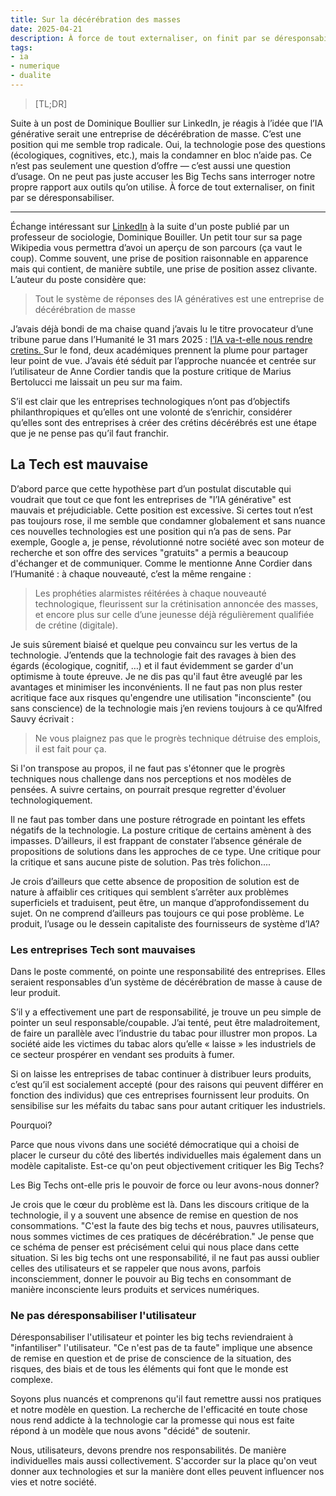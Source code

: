 ```yaml
---
title: Sur la décérébration des masses
date: 2025-04-21  
description: À force de tout externaliser, on finit par se déresponsabiliser.
tags: 
- ia
- numerique
- dualite
---
```


> [TL;DR]

Suite à un post de Dominique Boullier sur LinkedIn, je réagis à l’idée que l’IA générative serait une entreprise de décérébration de masse. C’est une position qui me semble trop radicale. Oui, la technologie pose des questions (écologiques, cognitives, etc.), mais la condamner en bloc n’aide pas. Ce n’est pas seulement une question d’offre — c’est aussi une question d’usage. On ne peut pas juste accuser les Big Techs sans interroger notre propre rapport aux outils qu’on utilise. À force de tout externaliser, on finit par se déresponsabiliser.

---

Échange intéressant sur [LinkedIn](https://www.linkedin.com/posts/dominique-boullier-05b90815_introducing-claude-for-education-activity-7317923952008347651-eQgN?utm_medium=ios_app&rcm=ACoAAB2e4NABnCG8gF81YstpRVm2CiVrM1_QXF4&utm_source=social_share_send&utm_campaign=copy_link) à la suite d'un poste publié par un professeur de sociologie, Dominique Bouiller. Un petit tour sur sa page Wikipedia vous permettra d’avoi un aperçu de son parcours (ça vaut le coup). Comme souvent, une prise de position raisonnable en apparence mais qui contient, de manière subtile, une prise de position assez clivante. L’auteur du poste considère que: 

>Tout le système de réponses des IA génératives est une entreprise de décérébration de masse 

J’avais déjà bondi de ma chaise quand j’avais lu le titre provocateur d’une tribune parue dans l’Humanité le 31 mars 2025 : [l’IA va-t-elle nous rendre cretins. ](https://www.humanite.fr/en-debat/citoyennete/lia-va-t-elle-nous-rendre-cretins) Sur le fond, deux académiques prennent la plume pour partager leur point de vue. J’avais été séduit par l’approche nuancée et centrée sur l’utilisateur de Anne Cordier tandis que la posture critique de Marius Bertolucci me laissait un peu sur ma faim. 

S’il est clair que les entreprises technologiques n’ont pas d’objectifs philanthropiques et qu’elles ont une volonté de s’enrichir, considérer qu’elles sont des entreprises à créer des crétins décérébrés est une étape que je ne pense pas qu’il faut franchir. 

## La Tech est mauvaise

D’abord parce que cette hypothèse part d’un postulat discutable qui voudrait que tout ce que font les entreprises de "l’IA générative" est mauvais et préjudiciable. Cette position est excessive. Si certes tout n’est pas toujours rose, il me semble que condamner globalement et sans nuance ces nouvelles technologies est une position qui n’a pas de sens. Par exemple, Google a, je pense, révolutionné notre société avec son moteur de recherche et son offre des services "gratuits" a permis a beaucoup d'échanger et de communiquer.  Comme le mentionne Anne Cordier dans l’Humanité : à chaque nouveauté, c’est la même rengaine : 

> Les prophéties alarmistes réitérées à chaque nouveauté technologique, fleurissent sur la crétinisation annoncée des masses, et encore plus sur celle d’une jeunesse déjà régulièrement qualifiée de crétine (digitale).

Je suis sûrement biaisé et quelque peu convaincu sur les vertus de la technologie. J’entends que la technologie fait des ravages à bien des égards (écologique, cognitif, …) et il faut évidemment se garder d'un optimisme à toute épreuve. Je ne dis pas qu'il faut être aveuglé par les avantages et minimiser les inconvénients. Il ne faut pas non plus rester acritique face aux risques qu'engendre une utilisation "inconsciente" (ou sans conscience) de la technologie mais j’en reviens toujours à ce qu’Alfred Sauvy écrivait : 

> Ne vous plaignez pas que le progrès technique détruise des emplois, il est fait pour ça.

Si l'on transpose au propos, il ne faut pas s'étonner que le progrès techniques nous challenge dans nos perceptions et nos modèles de pensées. A suivre certains, on pourrait presque regretter d'évoluer technologiquement. 

Il ne faut pas tomber dans une posture rétrograde en pointant les effets négatifs de la technologie. La posture critique de certains amènent à des impasses. D’ailleurs, il est frappant de constater l’absence générale de propositions de solutions dans les approches de ce type. Une critique pour la critique et sans aucune piste de solution. Pas très folichon....

Je crois d’ailleurs que cette absence de proposition de solution est de nature à affaiblir ces critiques qui semblent s’arrêter aux problèmes superficiels et traduisent, peut être, un manque d’approfondissement du sujet. On ne comprend d’ailleurs pas toujours ce qui pose problème. Le produit, l’usage ou le dessein capitaliste des fournisseurs de système d’IA? 

### Les entreprises Tech sont mauvaises

Dans le poste commenté, on pointe une responsabilité des entreprises. Elles seraient responsables d’un système de décérébration de masse à cause de leur produit. 

S’il y a effectivement une part de responsabilité, je trouve un peu simple de pointer un seul responsable/coupable. J’ai tenté, peut être maladroitement, de faire un parallèle avec l’industrie du tabac pour illustrer mon propos.  La société aide les victimes du tabac alors qu’elle « laisse » les industriels de ce secteur prospérer en vendant ses produits à fumer. 

Si on laisse les entreprises de tabac continuer à distribuer leurs produits, c’est qu’il est socialement accepté (pour des raisons qui peuvent différer en fonction des individus) que ces entreprises fournissent leur produits. On sensibilise sur les méfaits du tabac sans pour autant critiquer les industriels.

Pourquoi? 

Parce que nous vivons dans une société démocratique qui a choisi de placer le curseur du côté des libertés individuelles mais également dans un modèle capitaliste. Est-ce qu'on peut objectivement critiquer les Big Techs? 

Les Big Techs ont-elle pris le pouvoir de force ou leur avons-nous donner? 

Je crois que le cœur du problème est là. Dans les discours critique de la technologie, il y a souvent une absence de remise en question de nos consommations. "C'est la faute des big techs et nous, pauvres utilisateurs, nous sommes victimes de ces pratiques de décérébration." Je pense que ce schéma de penser est précisément celui qui nous place dans cette situation. Si les big techs ont une responsabilité, il ne faut pas aussi oublier celles des utilisateurs et se rappeler que nous avons, parfois inconsciemment, donner le pouvoir au Big techs en consommant de manière inconsciente leurs produits et services numériques. 

### Ne pas déresponsabiliser l'utilisateur

Déresponsabiliser l'utilisateur et pointer les big techs reviendraient à "infantiliser" l'utilisateur. "Ce n'est pas de ta faute" implique une absence de remise en question et de prise de conscience de la situation, des risques, des biais et de tous les éléments qui font que le monde est complexe. 

Soyons plus nuancés et comprenons qu'il faut remettre aussi nos pratiques et notre modèle en question. La recherche de l'efficacité en toute chose nous rend addicte à la technologie car la promesse qui nous est faite répond à un modèle que nous avons "décidé" de soutenir. 

Nous, utilisateurs, devons prendre nos responsabilités. De manière individuelles mais aussi collectivement. S'accorder sur la place qu'on veut donner aux technologies et sur la manière dont elles peuvent influencer nos vies et notre société. 

